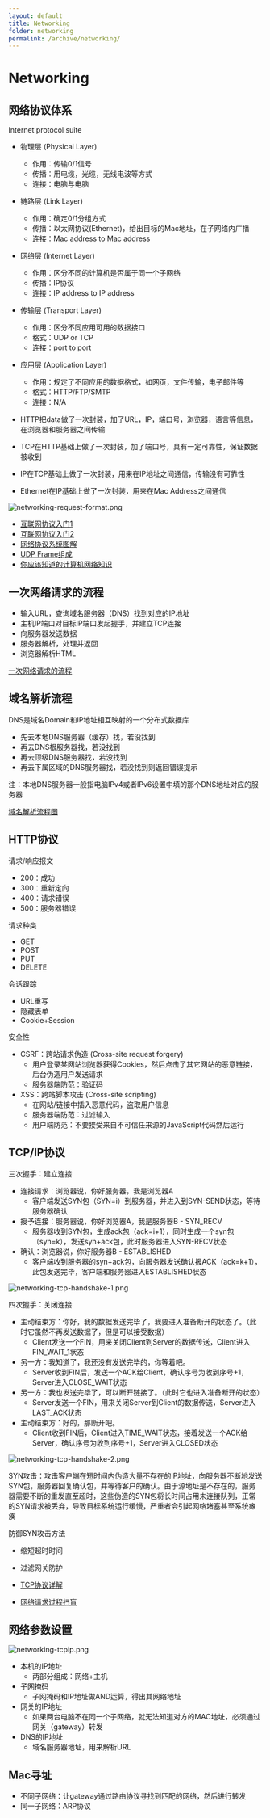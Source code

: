 ```yaml
---
layout: default
title: Networking
folder: networking
permalink: /archive/networking/
---
```


# Networking

## 网络协议体系

Internet protocol suite

- 物理层 (Physical Layer)
  - 作用：传输0/1信号
  - 传播：用电缆，光缆，无线电波等方式
  - 连接：电脑与电脑
- 链路层 (Link Layer)
  - 作用：确定0/1分组方式
  - 传播：以太网协议(Ethernet)，给出目标的Mac地址，在子网络内广播
  - 连接：Mac address to Mac address
- 网络层 (Internet Layer)
  - 作用：区分不同的计算机是否属于同一个子网络
  - 传播：IP协议
  - 连接：IP address to IP address
- 传输层 (Transport Layer)
  - 作用：区分不同应用可用的数据接口
  - 格式：UDP or TCP
  - 连接：port to port
- 应用层 (Application Layer)
  - 作用：规定了不同应用的数据格式，如网页，文件传输，电子邮件等
  - 格式：HTTP/FTP/SMTP
  - 连接：N/A

- HTTP把data做了一次封装，加了URL，IP，端口号，浏览器，语言等信息，在浏览器和服务器之间传输
- TCP在HTTP基础上做了一次封装，加了端口号，具有一定可靠性，保证数据被收到
- IP在TCP基础上做了一次封装，用来在IP地址之间通信，传输没有可靠性
- Ethernet在IP基础上做了一次封装，用来在Mac Address之间通信

![networking-request-format.png](img/networking-request-format.png)

- [互联网协议入门1](http://www.ruanyifeng.com/blog/2012/05/internet_protocol_suite_part_i.html)
- [互联网协议入门2](http://www.ruanyifeng.com/blog/2012/06/internet_protocol_suite_part_ii.html)
- [网络协议系统图解](https://zh.wikipedia.org/wiki/File:IP_stack_connections.svg)
- [UDP Frame组成](https://zh.wikipedia.org/wiki/File:UDP_encapsulation.svg)
- [你应该知道的计算机网络知识](http://blog.jobbole.com/105402)

## 一次网络请求的流程

- 输入URL，查询域名服务器（DNS）找到对应的IP地址
- 主机IP端口对目标IP端口发起握手，并建立TCP连接
- 向服务器发送数据
- 服务器解析，处理并返回
- 浏览器解析HTML

[一次网络请求的流程](http://www.jianshu.com/p/f184b8cee0a4)

## 域名解析流程

DNS是域名Domain和IP地址相互映射的一个分布式数据库

- 先去本地DNS服务器（缓存）找，若没找到
- 再去DNS根服务器找，若没找到
- 再去顶级DNS服务器找，若没找到
- 再去下属区域的DNS服务器找，若没找到则返回错误提示

注：本地DNS服务器一般指电脑IPv4或者IPv6设置中填的那个DNS地址对应的服务器

[域名解析流程图](https://baike.baidu.com/item/域名解析)

## HTTP协议

请求/响应报文
- 200：成功
- 300：重新定向
- 400：请求错误
- 500：服务器错误

请求种类
- GET
- POST
- PUT
- DELETE

会话跟踪
- URL重写
- 隐藏表单
- Cookie+Session

安全性
- CSRF：跨站请求伪造 (Cross-site request forgery)
  - 用户登录某网站浏览器获得Cookies，然后点击了其它网站的恶意链接，后台伪造用户发送请求
  - 服务器端防范：验证码
- XSS：跨站脚本攻击 (Cross-site scripting)
  - 在网站/链接中插入恶意代码，盗取用户信息
  - 服务器端防范：过滤输入
  - 用户端防范：不要接受来自不可信任来源的JavaScript代码然后运行

## TCP/IP协议

三次握手：建立连接
- 连接请求：浏览器说，你好服务器，我是浏览器A
  - 客户端发送SYN包（SYN=i）到服务器，并进入到SYN-SEND状态，等待服务器确认
- 授予连接：服务器说，你好浏览器A，我是服务器B - SYN_RECV
  - 服务器收到SYN包，生成ack包（ack=i+1），同时生成一个syn包（syn=k），发送syn+ack包，此时服务器进入SYN-RECV状态
- 确认：浏览器说，你好服务器B - ESTABLISHED
  - 客户端收到服务器的syn+ack包，向服务器发送确认报ACK（ack=k+1），此包发送完毕，客户端和服务器进入ESTABLISHED状态

![networking-tcp-handshake-1.png](img/networking-tcp-handshake-1.png)

四次握手：关闭连接
- 主动结束方：你好，我的数据发送完毕了，我要进入准备断开的状态了。（此时它虽然不再发送数据了，但是可以接受数据）
  - Client发送一个FIN，用来关闭Client到Server的数据传送，Client进入FIN_WAIT_1状态
- 另一方：我知道了，我还没有发送完毕的，你等着吧。
  - Server收到FIN后，发送一个ACK给Client，确认序号为收到序号+1，Server进入CLOSE_WAIT状态
- 另一方：我也发送完毕了，可以断开链接了。（此时它也进入准备断开的状态）
  - Server发送一个FIN，用来关闭Server到Client的数据传送，Server进入LAST_ACK状态
- 主动结束方：好的，那断开吧。
  - Client收到FIN后，Client进入TIME_WAIT状态，接着发送一个ACK给Server，确认序号为收到序号+1，Server进入CLOSED状态

![networking-tcp-handshake-2.png](img/networking-tcp-handshake-2.png)

SYN攻击：攻击客户端在短时间内伪造大量不存在的IP地址，向服务器不断地发送SYN包，服务器回复确认包，并等待客户的确认。由于源地址是不存在的，服务器需要不断的重发直至超时，这些伪造的SYN包将长时间占用未连接队列，正常的SYN请求被丢弃，导致目标系统运行缓慢，严重者会引起网络堵塞甚至系统瘫痪

防御SYN攻击方法
- 缩短超时时间
- 过滤网关防护

- [TCP协议详解](http://www.jianshu.com/p/ef892323e68f)
- [网络请求过程扫盲](http://www.jianshu.com/p/8a40f99da882)

## 网络参数设置

![networking-tcpip.png](img/networking-tcpip.png)

- 本机的IP地址
  - 两部分组成：网络+主机
- 子网掩码
  - 子网掩码和IP地址做AND运算，得出其网络地址
- 网关的IP地址
  - 如果两台电脑不在同一个子网络，就无法知道对方的MAC地址，必须通过网关（gateway）转发
- DNS的IP地址
  - 域名服务器地址，用来解析URL

## Mac寻址

- 不同子网络：让gateway通过路由协议寻找到匹配的网络，然后进行转发
- 同一子网络：ARP协议
